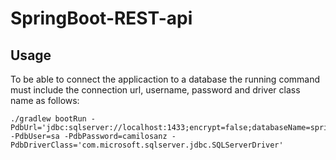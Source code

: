 # SpringBoot-REST-api

 
## Usage  

To be able to connect the applicaction to a database the running command must include the connection url, username, password and driver class name as follows:
~~~
./gradlew bootRun -PdbUrl='jdbc:sqlserver://localhost:1433;encrypt=false;databaseName=spring_boot_rest_api' -PdbUser=sa -PdbPassword=camilosanz -PdbDriverClass='com.microsoft.sqlserver.jdbc.SQLServerDriver' 
~~~  